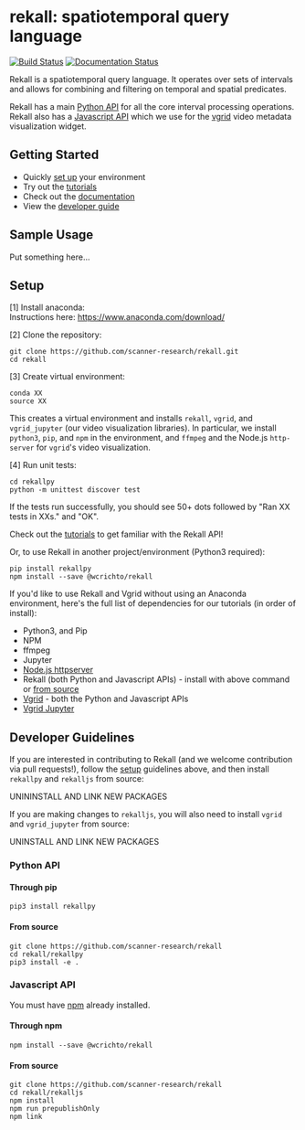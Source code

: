 # rekall: spatiotemporal query language

[![Build Status](https://travis-ci.com/scanner-research/rekall.svg?branch=master)](https://travis-ci.com/scanner-research/rekall)
[![Documentation Status](https://readthedocs.org/projects/rekallpy/badge/?version=latest)](https://rekallpy.readthedocs.io/en/latest/?badge=latest)

Rekall is a spatiotemporal query language. It operates over sets of intervals
and allows for combining and filtering on temporal and spatial predicates.

Rekall has a main [Python API](https://github.com/scanner-research/rekall/tree/master/rekallpy)
for all the core interval processing operations. Rekall also has a
[Javascript API](https://github.com/scanner-research/rekall/tree/master/rekalljs)
which we use for the [vgrid](https://github.com/scanner-research/vgrid) video
metadata visualization widget.

## Getting Started
* Quickly [set up](#setup) your environment
* Try out the [tutorials](tutorials/)
* Check out the [documentation](https://rekallpy.readthedocs.io/en/latest/?badge=latest)
* View the [developer guide](#developer-guidelines)

## Sample Usage
Put something here...

## Setup
[1] Install anaconda:  
Instructions here: https://www.anaconda.com/download/

[2] Clone the repository:
```
git clone https://github.com/scanner-research/rekall.git
cd rekall
```

[3] Create virtual environment:
```
conda XX
source XX
```
This creates a virtual environment and installs `rekall`, `vgrid`, and
`vgrid_jupyter` (our video visualization libraries). In particular, we install
`python3`, `pip`, and `npm` in the environment, and `ffmpeg` and the Node.js
`http-server` for `vgrid`'s video visualization. 

[4] Run unit tests:
```
cd rekallpy
python -m unittest discover test
```
If the tests run successfully, you should see 50+ dots followed by
"Ran XX tests in XXs." and "OK".

Check out the [tutorials](tutorials/) to get familiar with the Rekall API!

Or, to use Rekall in another project/environment (Python3 required):

```
pip install rekallpy
npm install --save @wcrichto/rekall
```

If you'd like to use Rekall and Vgrid without using an Anaconda environment,
here's the full list of dependencies for our tutorials (in order of install):
* Python3, and Pip
* NPM
* ffmpeg
* Jupyter
* [Node.js httpserver](https://www.npmjs.com/package/http-server)
* Rekall (both Python and Javascript APIs) - install with above command or
[from source](#developer-guidelines)
* [Vgrid](https://github.com/scanner-research/vgrid) - both the Python and
Javascript APIs
* [Vgrid Jupyter](https://github.com/scanner-research/vgrid_jupyter)

## Developer Guidelines
If you are interested in contributing to Rekall (and we welcome contribution
via pull requests!), follow the [setup](#setup) guidelines above, and then
install `rekallpy` and `rekalljs` from source:

UNININSTALL AND LINK NEW PACKAGES

If you are making changes to `rekalljs`, you will also need to install `vgrid`
and `vgrid_jupyter` from source:

UNINSTALL AND LINK NEW PACKAGES

### Python API

#### Through pip

```
pip3 install rekallpy
```

#### From source

```
git clone https://github.com/scanner-research/rekall
cd rekall/rekallpy
pip3 install -e .
```

### Javascript API

You must have [npm](https://www.npmjs.com/get-npm) already installed.

#### Through npm

```
npm install --save @wcrichto/rekall
```

#### From source

```
git clone https://github.com/scanner-research/rekall
cd rekall/rekalljs
npm install
npm run prepublishOnly
npm link
```
